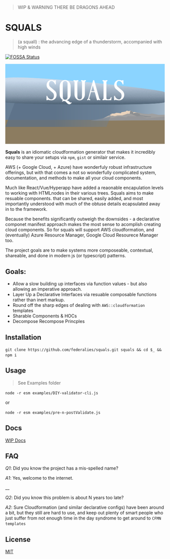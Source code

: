 > WIP & WARNING THERE BE DRAGONS AHEAD

# SQUALS

> (a squall) : the advancing edge of a thunderstorm, accompanied with high winds

[![FOSSA Status](https://app.fossa.io/api/projects/git%2Bgithub.com%2Ffederalies%2Fsquals.svg?type=shield)](https://app.fossa.io/projects/git%2Bgithub.com%2Ffederalies%2Fsquals?ref=badge_shield)

[![squals logo](/assets/readme-art.svg)](http://squals.federali.es)

**Squals** is an idiomatic cloudformation generator that makes it incredibly easy to share your setups via `npm`, `gist` or similair service.

AWS (+ Google Cloud, + Azure) have wonderfuly robust infrastructure offerings, but with that comes a not so wonderfully complicated system, documentation, and methods to make all your cloud components.

Much like React/Vue/Hyperapp have added a reaonable encapulation levels to working with HTMLnodes in their various trees. Squals aims to make resuable components. that can be shared, easily added, and most importantly understood with much of the obtuse details ecapsulated away in to the framework.

Because the benefits significantly outweigh the downsides - a declarative componet manifest approach makes the most sense to acomplish creating cloud components. So for squals will support AWS cloudformation, and (eventually) Azure Resource Manager, Google Cloud Resourece Manager too.

The project goals are to make systems more composeable, contextual, shareable, and done in modern js (or typescript) patterns.

## Goals:

- Allow a slow building up interfaces via function values - but also allowing an imperative approach.
- Layer Up a Declarative Interfaces via resuable composable functions rather than inert markup.
- Round off the sharp edges of dealing with `AWS::cloudformation` templates
- Sharable Components & HOCs
- Decompose Recompose Princples

## Installation

`git clone https://github.com/federalies/squals.git squals && cd $_ && npm i`

## Usage

> See Examples folder

`node -r esm examples/DIY-validator-cli.js`

or

`node -r esm examples/pre-n-postValidate.js`

## Docs

[WIP Docs](https://raw.githack.com/federalies/squals/master/docs/index.html)

## FAQ

_Q1_: Did you know the project has a mis-spelled name?

_A1_: Yes, welcome to the internet.

__

_Q2_: Did you know this problem is about N years too late?

_A2_: Sure Cloudformation (and similar declarative configs) have been around a bit, but they still are hard to use, and keep out plenty of smart people who just suffer from not enough time in the day syndrome to get around to `CFMN templates`


## License
[MIT](./LICENSE)
